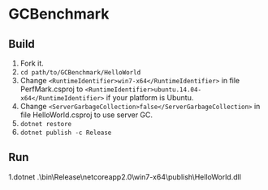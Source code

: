 # GCBenchmark
## Build
1. Fork it.
2. `cd path/to/GCBenchmark/HelloWorld`
3. Change `<RuntimeIdentifier>win7-x64</RuntimeIdentifier>` in file PerfMark.csproj to `<RuntimeIdentifier>ubuntu.14.04-x64</RuntimeIdentifier>` if your platform is Ubuntu.
4. Change `<ServerGarbageCollection>false</ServerGarbageCollection>` in file HelloWorld.csproj to use server GC.
5. `dotnet restore`
6. `dotnet publish -c Release`
## Run
1.dotnet .\bin\Release\netcoreapp2.0\win7-x64\publish\HelloWorld.dll



